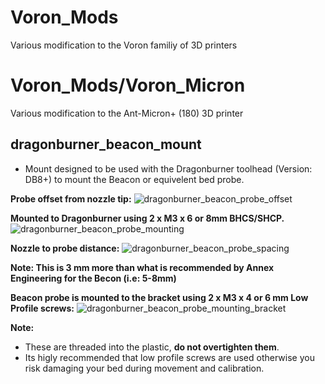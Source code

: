 # Voron_Mods
 Various modification to the Voron familiy of 3D printers
 
# Voron_Mods/Voron_Micron
 Various modification to the Ant-Micron+ (180) 3D printer
 
## dragonburner_beacon_mount
 - Mount designed to be used with the Dragonburner toolhead (Version: DB8+) to mount the Beacon or equivelent bed probe.

**Probe offset from nozzle tip:**
![dragonburner_beacon_probe_offset](https://github.com/Blue-RR/Voron_Mods/assets/71996820/a373d697-df6e-4b41-94dd-1a2cf4acea47)

**Mounted to Dragonburner using 2 x M3 x 6 or 8mm BHCS/SHCP.**
![dragonburner_beacon_probe_mounting](https://github.com/Blue-RR/Voron_Mods/assets/71996820/b188b94d-d5ac-4969-9b17-c54f176b1a6b)

**Nozzle to probe distance:**
![dragonburner_beacon_probe_spacing](https://github.com/Blue-RR/Voron_Mods/assets/71996820/d0dc4d74-9f26-41a5-8c51-e2f070c8c68f)

**Note: This is 3 mm more than what is recommended by Annex Engineering for the Becon (i.e: 5-8mm)**

**Beacon probe is mounted to the bracket using 2 x M3 x 4 or 6 mm Low Profile screws:**
![dragonburner_beacon_probe_mounting_bracket](https://github.com/Blue-RR/Voron_Mods/assets/71996820/e524d561-e323-4816-a844-c5899e8a29ba)

**Note:**
- These are threaded into the plastic, **do not overtighten them**.
- Its higly recommended that low profile screws are used otherwise you risk damaging your bed during movement and calibration.
